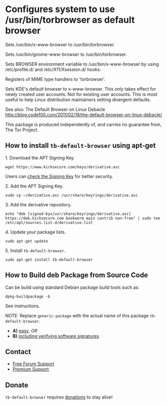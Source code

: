 # Configures system to use /usr/bin/torbrowser as default browser #

Sets /usr/bin/x-www-browser to /usr/bin/torbrowser.

Sets /usr/bin/gnome-www-browser to /usr/bin/torbrowser.

Sets BROWSER environment variable to /usr/bin/x-www-browser by using
/etc/profile.d/ and /etc/X11/Xsession.d/ hooks.

Registers of MIME type handlers to 'torbrowser'.

Sets KDE's default browser to x-www-browser. This only takes effect for newly
created user accounts. Not for existing user accounts. This is most useful to
help Linux distribution maintainers setting divergent defaults.

See also:
The Default Browser on Linux Debacle
http://blog.codef00.com/2011/02/18/the-default-browser-on-linux-debacle/

This package is produced independently of, and carries no guarantee from,
The Tor Project.

## How to install `tb-default-browser` using apt-get ##

1\. Download the APT Signing Key.

```
wget https://www.kicksecure.com/keys/derivative.asc
```

Users can [check the Signing Key](https://www.kicksecure.com/wiki/Signing_Key) for better security.

2\. Add the APT Signing Key.

```
sudo cp ~/derivative.asc /usr/share/keyrings/derivative.asc
```

3\. Add the derivative repository.

```
echo "deb [signed-by=/usr/share/keyrings/derivative.asc] https://deb.kicksecure.com bookworm main contrib non-free" | sudo tee /etc/apt/sources.list.d/derivative.list
```

4\. Update your package lists.

```
sudo apt-get update
```

5\. Install `tb-default-browser`.

```
sudo apt-get install tb-default-browser
```

## How to Build deb Package from Source Code ##

Can be build using standard Debian package build tools such as:

```
dpkg-buildpackage -b
```

See instructions.

NOTE: Replace `generic-package` with the actual name of this package `tb-default-browser`.

* **A)** [easy](https://www.kicksecure.com/wiki/Dev/Build_Documentation/generic-package/easy), _OR_
* **B)** [including verifying software signatures](https://www.kicksecure.com/wiki/Dev/Build_Documentation/generic-package)

## Contact ##

* [Free Forum Support](https://forums.kicksecure.com)
* [Premium Support](https://www.kicksecure.com/wiki/Premium_Support)

## Donate ##

`tb-default-browser` requires [donations](https://www.kicksecure.com/wiki/Donate) to stay alive!
